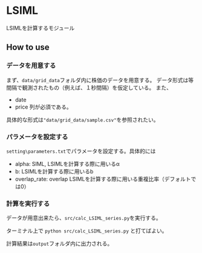 # LSIML
LSIMLを計算するモジュール

## How to use
### データを用意する
まず、`data/grid_data`フォルダ内に株価のデータを用意する。
データ形式は等間隔で観測されたもの（例えば、１秒間隔）を仮定している。
また、
- date
- price
列が必須である。

具体的な形式は`"data/grid_data/sample.csv"`を参照されたい。

### パラメータを設定する
`setting\parameters.txt`でパラメータを設定する。具体的には
- alpha: SIML, LSIMLを計算する際に用いるα
- b: LSIMLを計算する際に用いるb
- overlap_rate: overlap LSIMLを計算する際に用いる重複比率（デフォルトでは0）

### 計算を実行する
データが用意出来たら、`src/calc_LSIML_series.py`を実行する。

ターミナル上で
`python src/calc_LSIML_series.py`
と打てばよい。

計算結果は`output`フォルダ内に出力される。